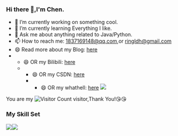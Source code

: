 ### Hi there 👋,I'm Chen.

- 🔭 I’m currently working on something cool.
- 🌱 I’m currently learning Everything I like.
- 💬 Ask me about anything related to Java/Python.
- 📫 How to reach me: 1837169148@qq.com,or ringldh@gmail.com
- 😄 Read more about my Blog: [here](xxx)
- - 😄 OR my Bilibili: [here](xxx)
  - - 😄 OR my CSDN: [here](xxx)
    - - 😄 OR my whathell: [here](xxx)
![](https://github-readme-stats.vercel.app/api?username=ringldh&show_icons=true&theme=transparent)

You are my ![Visitor Count](https://profile-counter.glitch.me/ringldh/count.svg) visitor,Thank You!:kissing_heart::kissing_heart:

### My Skill Set

![](https://img.shields.io/badge/Java-ED8B00?style=for-the-badge&logo=openjdk&logoColor=white)![](https://img.shields.io/badge/Python-3776AB?style=for-the-badge&logo=python&logoColor=white)
